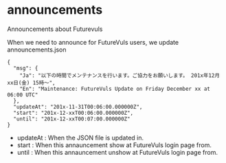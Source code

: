 # announcements
Announcements about Futurevuls 

When we need to announce for FutureVuls users, we update announcements.json
```
{
  "msg": {
    "Ja": "以下の時間でメンテナンスを行います。ご協力をお願いします。 201x年12月xx日(金) 15時～",
    "En": "Maintenance: FutureVuls Update on Friday December xx at 06:00 UTC"
  },
  "updateAt": "201x-11-31T00:06:00.000000Z",
  "start": "201x-12-xxT00:06:00.000000Z",
  "until": "201x-12-xxT00:07:00.000000Z"
}
```

 * updateAt : When the JSON file is updated in.
 * start : When this annauncement show at FutureVuls login page from.
 * until : When this annauncement unshow at FutureVuls login page from.

